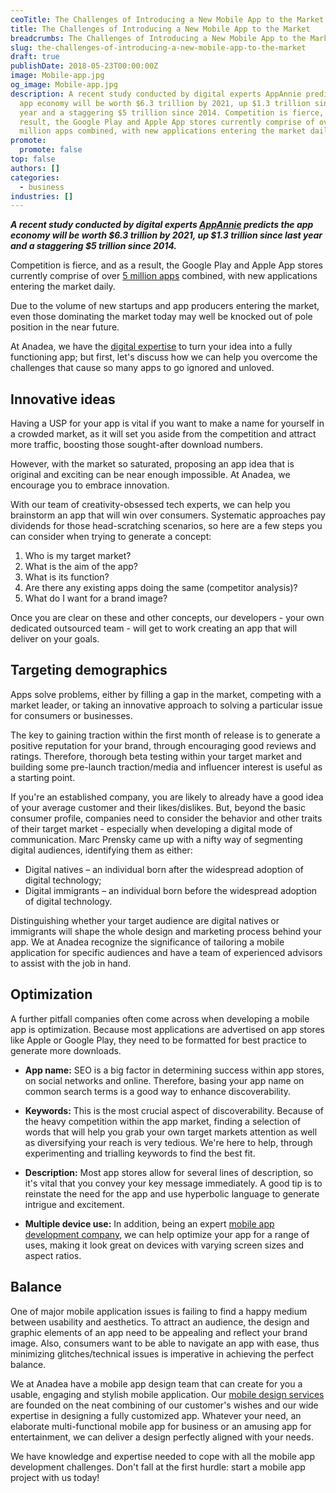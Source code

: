 ```yaml
---
ceoTitle: The Challenges of Introducing a New Mobile App to the Market
title: The Challenges of Introducing a New Mobile App to the Market
breadcrumbs: The Challenges of Introducing a New Mobile App to the Market
slug: the-challenges-of-introducing-a-new-mobile-app-to-the-market
draft: true
publishDate: 2018-05-23T00:00:00Z
image: Mobile-app.jpg
og_image: Mobile-app.jpg
description: A recent study conducted by digital experts AppAnnie predicts the
  app economy will be worth $6.3 trillion by 2021, up $1.3 trillion since last
  year and a staggering $5 trillion since 2014. Competition is fierce, and as a
  result, the Google Play and Apple App stores currently comprise of over 5
  million apps combined, with new applications entering the market daily.
promote:
  promote: false
top: false
authors: []
categories:
  - business
industries: []
---
```

***A recent study conducted by digital experts <a href="http://go.appannie.com/report-app-economy-forecast-part-two" rel="nofollow" target="_blank">AppAnnie</a> predicts the app economy will be worth $6.3 trillion by 2021, up $1.3 trillion since last year and a staggering $5 trillion since 2014.***

Competition is fierce, and as a result, the Google Play and Apple App stores currently comprise of over <a href="https://www.statista.com/statistics/276623/number-of-apps-available-in-leading-app-stores/" rel="nofollow" target="_blank">5 million apps</a> combined, with new applications entering the market daily.

Due to the volume of new startups and app producers entering the market, even those dominating the market today may well be knocked out of pole position in the near future.

At Anadea, we have the [digital expertise](https://anadea.info/projects) to turn your idea into a fully functioning app; but first, let's discuss how we can help you overcome the challenges that cause so many apps to go ignored and unloved.

## Innovative ideas

Having a USP for your app is vital if you want to make a name for yourself in a crowded market, as it will set you aside from the competition and attract more traffic, boosting those sought-after download numbers.

However, with the market so saturated, proposing an app idea that is original and exciting can be near enough impossible. At Anadea, we encourage you to embrace innovation.

With our team of creativity-obsessed tech experts, we can help you brainstorm an app that will win over consumers. Systematic approaches pay dividends for those head-scratching scenarios, so here are a few steps you can consider when trying to generate a concept:

1. Who is my target market?
2. What is the aim of the app?
3. What is its function?
4. Are there any existing apps doing the same (competitor analysis)?
5. What do I want for a brand image?

Once you are clear on these and other concepts, our developers - your own dedicated outsourced team - will get to work creating an app that will deliver on your goals.

## Targeting demographics

Apps solve problems, either by filling a gap in the market, competing with a market leader, or taking an innovative approach to solving a particular issue for consumers or businesses.

The key to gaining traction within the first month of release is to generate a positive reputation for your brand, through encouraging good reviews and ratings. Therefore, thorough beta testing within your target market and building some pre-launch traction/media and influencer interest is useful as a starting point.

If you're an established company, you are likely to already have a good idea of your average customer and their likes/dislikes. But, beyond the basic consumer profile, companies need to consider the behavior and other traits of their target market - especially when developing a digital mode of communication. Marc Prensky came up with a nifty way of segmenting digital audiences, identifying them as either:

* Digital natives – an individual born after the widespread adoption of digital technology;
* Digital immigrants – an individual born before the widespread adoption of digital technology.

Distinguishing whether your target audience are digital natives or immigrants will shape the whole design and marketing process behind your app. We at Anadea recognize the significance of tailoring a mobile application for specific audiences and have a team of experienced advisors to assist with the job in hand.

## Optimization

A further pitfall companies often come across when developing a mobile app is optimization. Because most applications are advertised on app stores like Apple or Google Play, they need to be formatted for best practice to generate more downloads.

* **App name:** SEO is a big factor in determining success within app stores, on social networks and online. Therefore, basing your app name on common search terms is a good way to enhance discoverability.

* **Keywords:** This is the most crucial aspect of discoverability. Because of the heavy competition within the app market, finding a selection of words that will help you grab your own target markets attention as well as diversifying your reach is very tedious. We're here to help, through experimenting and trialling keywords to find the best fit.

* **Description:** Most app stores allow for several lines of description, so it's vital that you convey your key message immediately. A good tip is to reinstate the need for the app and use hyperbolic language to generate intrigue and excitement.

* **Multiple device use:** In addition, being an expert [mobile app development company](https://anadea.info/services/mobile-development), we can help optimize your app for a range of uses, making it look great on devices with varying screen sizes and aspect ratios.

## Balance

One of major mobile application issues is failing to find a happy medium between usability and aesthetics. To attract an audience, the design and graphic elements of an app need to be appealing and reflect your brand image. Also, consumers want to be able to navigate an app with ease, thus minimizing glitches/technical issues is imperative in achieving the perfect balance.

We at Anadea have a mobile app design team that can create for you a usable, engaging and stylish mobile application. Our [mobile design services](https://anadea.info/services/mobile-app-design) are founded on the neat combining of our customer's wishes and our wide expertise in designing a fully customized app. Whatever your need, an elaborate multi-functional mobile app for business or an amusing app for entertainment, we can deliver a design perfectly aligned with your needs.

We have knowledge and expertise needed to cope with all the mobile app development challenges. Don't fall at the first hurdle: start a mobile app project with us today!
